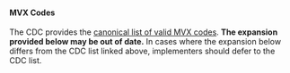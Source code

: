 #### MVX Codes

The CDC provides the [canonical list of valid MVX codes](hhttps://www2.cdc.gov/vaccines/iis/iisstandards/vaccines.asp?rpt=mvx). **The expansion provided below may be out of date.** In cases where the expansion below differs from the CDC list linked above, implementers should defer to the CDC list.
